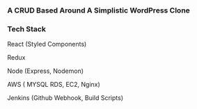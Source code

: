 ### A CRUD Based Around A Simplistic WordPress Clone ###

### Tech Stack ###

 React (Styled Components)
 
 Redux
 
 Node (Express, Nodemon)
 
 AWS ( MYSQL RDS, EC2, Nginx)
 
 Jenkins (Github Webhook, Build Scripts)
 

